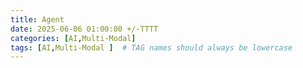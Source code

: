 ```yaml
---
title: Agent
date: 2025-06-06 01:00:00 +/-TTTT
categories: [AI,Multi-Modal]
tags: [AI,Multi-Modal ]  # TAG names should always be lowercase
---
```



